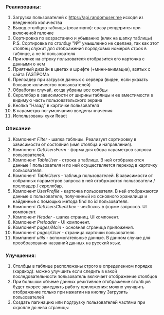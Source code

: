 ### Реализованы:
1. Загрузка пользователей с https://api.randomuser.me исходя из введенного количества
1. Вывод столбцов таблицы (реактивно): сразу рендерится при включеной галочке
1. Сортировка по возрастанию и убыванию (клик на шапку таблицы) P.S. Сортировка по столбцу "№" умышленно не сделана, так как этот столбец служит для отображения порядковых номеров строк в таблице, а не id пользователя
1. При клике на строку пользователя отобразится его карточка с данными о нем
1. Приятный дизайн в цветах и шрифте (+мини-анимации), взятых с сайта ГАЗПРОМа
1. Прелоадер при загрузке данных с сервера (виден, если указать большое количество пользователей)
1. Обработан случай, когда убраны все солбцы
1. Скроллбар в зависимости от ширины таблицы и ее вместимости в видимую часть пользовательского экрана
1. Кнопка "Назад" в карточке пользователя
1. В параметры по-умолчанию введены значения
1. Использованы хуки React


### Описание
1. Компонент _Filter_ - шапка таблицы. Реализует сортировку в зависимости от состояния (имя столбца и направления).
1. Компонент _GetUsersForm_ - форма для сбора параметров запроса пользователей. 
1. Компонент _TableUser_ - строка в таблице. В ней отображаются данные 1 пользователя и по ней осуществляется переход в карточку пользователя.
1. Компонент _TableUsers_ - таблица пользователей. В зависимости от собранных параметров запроса в ней отобржаются пользователи / прелоадер / скроллбар.
1. Компонент _UserProfile_ - карточка пользователя. В ней отображаются данные о пользователе, полученный из основного хранилища и найденные с помощью метода find по id пользователя.
1. Компонент _GetUsersCheckbox_ - чекбоксы в форме запросов. UI компонент.
1. Компонент _Header_ - шапка страниц. UI компонент.
1. Компонент _Preloader_ - UI компонент.
1. Компонент _pages/Main_ - основная страница приложения.
1. Компонент _pages/User_ - страница карточки пользователя.
1. Компанент _utils_ - вспомогательные данные. В данном случае для преобразования названий данных на русский язык.


### Улучшения:
1. Столбцы в таблице расположены строго в определенном порядке (хардкод): можно улучшить если следить в какой последовательности пользователь включает отображение столбцов
1. При большом объеме данных реактивное отображение столбцов будет скорее замедлять работу приложения: можно улучшить отображение только при нажатии на кнопку Загрузить пользователей
1. Создать пагинацию или подгрузку пользователей частями при скролле до низа страницы